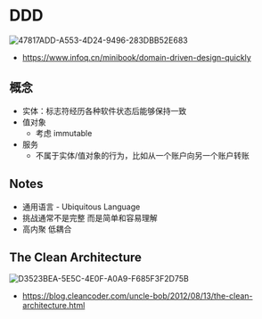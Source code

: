 # DDD

![47817ADD-A553-4D24-9496-283DBB52E683](https://user-images.githubusercontent.com/2544489/126871807-557941bc-990c-4e23-8648-bbd56c0e63d7.jpeg)

- https://www.infoq.cn/minibook/domain-driven-design-quickly


## 概念

- 实体：标志符经历各种软件状态后能够保持一致
- 值对象
  - 考虑 immutable
- 服务
  - 不属于实体/值对象的行为，比如从一个账户向另一个账户转账


## Notes

- 通用语言 - Ubiquitous Language
- 挑战通常不是完整 而是简单和容易理解
- 高内聚 低耦合

## The Clean Architecture

![D3523BEA-5E5C-4E0F-A0A9-F685F3F2D75B](https://user-images.githubusercontent.com/2544489/126890387-529bdbe9-6258-435c-b0a0-d9579e14bd4e.jpeg)

- https://blog.cleancoder.com/uncle-bob/2012/08/13/the-clean-architecture.html
